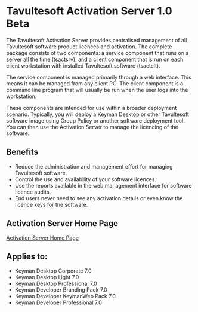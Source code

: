 # Tavultesoft Activation Server 1.0 Beta

<p>The Tavultesoft Activation Server provides centralised management of all Tavultesoft software product
licences and activation.  The complete package consists of two components: a service component that runs
on a server all the time (tsactsrv), and a client component that is run on each client workstation with
installed Tavultesoft software (tsactclt).</p>

<p>The service component is managed primarily through a web interface.  This means it can be managed from
any client PC.  The client component is a command line program that will usually be run when the user
logs into the workstation.</p>

<p>These components are intended for use within a broader deployment scenario.  Typically, you will
deploy a Keyman Desktop or other Tavultesoft software image using Group Policy or another software
deployment tool.  You can then use the Activation Server to manage the licencing of the software.</p>

<h2 id="h2-1-1">Benefits</h2>

<ul>
  <li>Reduce the administration and management effort for managing Tavultesoft software.</li>
  <li>Control the use and availability of your software licences.</li>
  <li>Use the reports available in the web management interface for software licence audits.</li>
  <li>End users never need to see any activation details or even know the licence keys for the software.</li>
</ul>

<h2>Activation Server Home Page</h2>

<p><a href='/tsactsrv/'>Activation Server Home Page</a></p>

## Applies to:
 * Keyman Desktop Corporate 7.0
 * Keyman Desktop Light 7.0
 * Keyman Desktop Professional 7.0
 * Keyman Developer Branding Pack 7.0
 * Keyman Developer KeymanWeb Pack 7.0
 * Keyman Developer Professional 7.0
